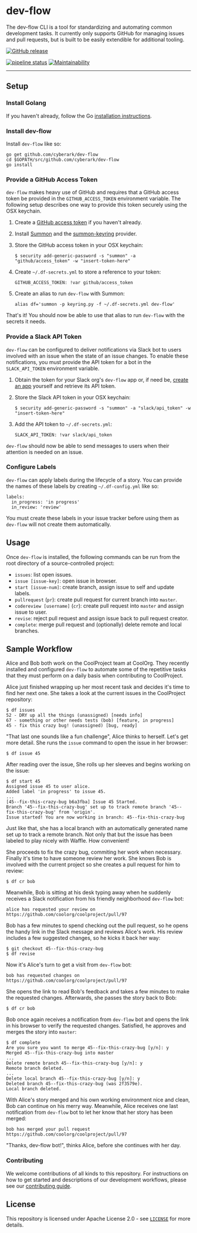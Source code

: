 # dev-flow

The dev-flow CLI is a tool for standardizing and automating common development
tasks. It currently only supports GitHub for managing issues and pull requests,
but is built to be easily extendible for additional tooling.

[![GitHub release](https://img.shields.io/github/release/cyberark/dev-flow.svg)](https://github.com/cyberark/dev-flow/releases/latest)

[![pipeline status](https://gitlab.com/cyberark/dev-flow/badges/master/pipeline.svg)](https://gitlab.com/cyberark/dev-flow/pipelines)
[![Maintainability](https://api.codeclimate.com/v1/badges/2fbe5ba2a5ac283854f0/maintainability)](https://codeclimate.com/github/cyberark/dev-flow/maintainability)

---

## Setup

### Install Golang

If you haven't already, follow the Go [installation instructions](https://golang.org/doc/install#install).

### Install dev-flow

Install `dev-flow` like so:

```
go get github.com/cyberark/dev-flow
cd $GOPATH/src/github.com/cyberark/dev-flow
go install
```

### Provide a GitHub Access Token

`dev-flow` makes heavy use of GitHub and requires that a GitHub access token be
provided in the `GITHUB_ACCESS_TOKEN` environment variable. The following setup
describes one way to provide this token securely using the OSX keychain.

1. Create a [GitHub access token](https://help.github.com/articles/creating-a-personal-access-token-for-the-command-line/)
if you haven't already.

1. Install [Summon](https://github.com/cyberark/summon) and the [summon-keyring](https://github.com/conjurinc/summon-keyring) provider.

1. Store the GitHub access token in your OSX keychain:

    ```
    $ security add-generic-password -s "summon" -a "github/access_token" -w "insert-token-here"
    ```

1. Create `~/.df-secrets.yml` to store a reference to your token:

    ```
    GITHUB_ACCESS_TOKEN: !var github/access_token
    ```

1. Create an alias to run `dev-flow` with Summon:

    ```
    alias df='summon -p keyring.py -f ~/.df-secrets.yml dev-flow'
    ```

That's it! You should now be able to use that alias to run `dev-flow` with the
secrets it needs.

### Provide a Slack API Token

`dev-flow` can be configured to deliver notifications via Slack bot to users
involved with an issue when the state of an issue changes. To enable these
notifications, you must provide the API token for a bot in the `SLACK_API_TOKEN`
environment variable.

1. Obtain the token for your Slack org's `dev-flow` app or, if need be, [create an app](https://api.slack.com/slack-apps)
yourself and retrieve its API token.

1. Store the Slack API token in your OSX keychain:

    ```
    $ security add-generic-password -s "summon" -a "slack/api_token" -w "insert-token-here"
    ```

1. Add the API token to `~/.df-secrets.yml`:

    ```
    SLACK_API_TOKEN: !var slack/api_token
    ```

`dev-flow` should now be able to send messages to users when their attention is
needed on an issue.

### Configure Labels

`dev-flow` can apply labels during the lifecycle of a story. You can provide the
names of these labels by creating `~/.df-config.yml` like so:

```
labels:
  in_progress: 'in progress'
  in_review: 'review'
```

You must create these labels in your issue tracker before using them as
`dev-flow` will not create them automatically.

## Usage

Once `dev-flow` is installed, the following commands can be run from the root directory of a source-controlled project:

- `issues`: list open issues.
- `issue [issue-key]`: open issue in browser.
- `start [issue-num]`: create branch, assign issue to self and update labels.
- `pullrequest` (`pr`): create pull request for current branch into `master`.
- `codereview [username]` (`cr`): create pull request into `master` and assign issue to user.
- `revise`: reject pull request and assign issue back to pull request creator.
- `complete`: merge pull request and (optionally) delete remote and local branches.

## Sample Workflow

Alice and Bob both work on the CoolProject team at CoolOrg. They recently
installed and configured `dev-flow` to automate some of the repetitive tasks
that they must perform on a daily basis when contributing to CoolProject.

Alice just finished wrapping up her most recent task and decides it's time to
find her next one. She takes a look at the current issues in the CoolProject
repository:

```
$ df issues
52 - DRY up all the things (unassigned) [needs info]
67 - something or other needs tests (bob) [feature, in progress]
45 - fix this crazy bug! (unassigned) [bug, ready]
```

"That last one sounds like a fun challenge", Alice thinks to herself. Let's get
more detail. She runs the `issue` command to open the issue in her browser:

```
$ df issue 45
```

After reading over the issue, She rolls up her sleeves and begins working on the issue:

```
$ df start 45
Assigned issue 45 to user alice.
Added label 'in progress' to issue 45.
...
[45--fix-this-crazy-bug b6a3fba] Issue 45 Started.
Branch '45--fix-this-crazy-bug' set up to track remote branch '45--fix-this-crazy-bug' from 'origin'.
Issue started! You are now working in branch: 45--fix-this-crazy-bug
```

Just like that, she has a local branch with an automatically generated name set
up to track a remote branch. Not only that but the issue has been labeled to
play nicely with Waffle. How convenient!

She proceeds to fix the crazy bug, commiting her work when necessary. Finally
it's time to have someone review her work. She knows Bob is involved with the
current project so she creates a pull request for him to review:

```
$ df cr bob
```

Meanwhile, Bob is sitting at his desk typing away when he suddenly receives a
Slack notification from his friendly neighborhood `dev-flow` bot:

```
alice has requested your review on https://github.com/coolorg/coolproject/pull/97
```

Bob has a few minutes to spend checking out the pull request, so he opens the
handy link in the Slack message and reviews Alice's work. His review includes
a few suggested changes, so he kicks it back her way:

```
$ git checkout 45--fix-this-crazy-bug
$ df revise
```

Now it's Alice's turn to get a visit from `dev-flow` bot:

```
bob has requested changes on https://github.com/coolorg/coolproject/pull/97
```

She opens the link to read Bob's feedback and takes a few minutes to make the
requested changes. Afterwards, she passes the story back to Bob:

```
$ df cr bob
```

Bob once again receives a notification from `dev-flow` bot and opens the link in
his browser to verify the requested changes. Satisfied, he approves and merges
the story into `master`:

```
$ df complete
Are you sure you want to merge 45--fix-this-crazy-bug [y/n]: y
Merged 45--fix-this-crazy-bug into master
...
Delete remote branch 45--fix-this-crazy-bug [y/n]: y
Remote branch deleted.
...
Delete local branch 45--fix-this-crazy-bug [y/n]: y
Deleted branch 45--fix-this-crazy-bug (was 2f3579e).
Local branch deleted.
```

With Alice's story merged and his own working environment nice and clean, Bob
can continue on his merry way. Meanwhile, Alice receives one last notification
from `dev-flow` bot to let her know that her story has been merged:

```
bob has merged your pull request https://github.com/coolorg/coolproject/pull/97
```

"Thanks, dev-flow bot!", thinks Alice, before she continues with her day.

### Contributing

We welcome contributions of all kinds to this repository. For instructions on
how to get started and descriptions of our development workflows, please see our
[contributing guide](CONTRIBUTING.md).

## License

This repository is licensed under Apache License 2.0 - see [`LICENSE`](LICENSE) for more details.
